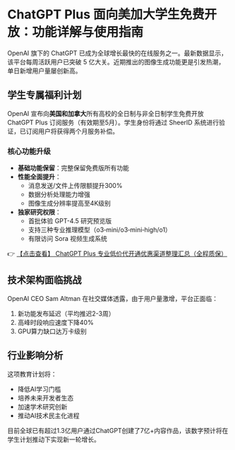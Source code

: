 # ChatGPT Plus 面向美加大学生免费开放：功能详解与使用指南

OpenAI 旗下的 ChatGPT 已成为全球增长最快的在线服务之一。最新数据显示，该平台每周活跃用户已突破 5 亿大关。近期推出的图像生成功能更是引发热潮，单日新增用户量屡创新高。

## 学生专属福利计划

OpenAI 宣布向**美国和加拿大**所有高校的全日制与非全日制学生免费开放 ChatGPT Plus 订阅服务（有效期至5月）。学生身份将通过 SheerID 系统进行验证，已订阅用户将获得两个月服务补偿。

### 核心功能升级
- **基础功能保留**：完整保留免费版所有功能
- **性能全面提升**：
  - 消息发送/文件上传限额提升300%
  - 数据分析处理能力增强
  - 图像生成分辨率提高至4K级别
- **独家研究权限**：
  - 首批体验 GPT-4.5 研究预览版
  - 支持三种专业推理模型（o3‑mini/o3‑mini‑high/o1）
  - 有限访问 Sora 视频生成系统

👉 [【点击查看】 ChatGPT Plus 专业低价代开通优惠渠道整理汇总（全程质保）](https://bit.ly/DaiKai)

## 技术架构面临挑战

OpenAI CEO Sam Altman 在社交媒体透露，由于用户量激增，平台正面临：
1. 新功能发布延迟（平均推迟2-3周）
2. 高峰时段响应速度下降40%
3. GPU算力缺口达万卡级别

## 行业影响分析

这项教育计划将：
- 降低AI学习门槛
- 培养未来开发者生态
- 加速学术研究创新
- 推动AI技术民主化进程

目前全球已有超过1.3亿用户通过ChatGPT创建了7亿+内容作品，该数字预计将在学生计划推动下实现新一轮增长。